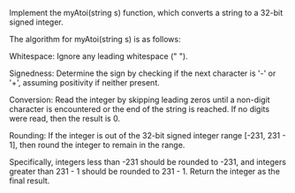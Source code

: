 Implement the myAtoi(string s) function, which converts a string to a 32-bit signed integer.

The algorithm for myAtoi(string s) is as follows:

Whitespace: Ignore any leading whitespace (" ").

Signedness: Determine the sign by checking if the next character is '-' or '+', assuming positivity if neither present.

Conversion: Read the integer by skipping leading zeros until a non-digit character is encountered or the end of the string is reached. If no digits were read, then the result is 0.

Rounding: If the integer is out of the 32-bit signed integer range [-231, 231 - 1], then round the integer to remain in the range. 

Specifically, integers less than -231 should be rounded to -231, and integers greater than 231 - 1 should be rounded to 231 - 1.
Return the integer as the final result.